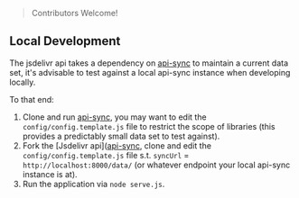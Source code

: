 
> Contributors Welcome!

## Local Development

The jsdelivr api takes a dependency on [api-sync](https://github.com/jsdelivr/api-sync) to maintain a current data set,
it's advisable to test against a local api-sync instance when developing locally.

To that end:

1. Clone and run [api-sync](https://github.com/jsdelivr/api-sync), you may want to edit the `config/config.template.js` file
to restrict the scope of libraries (this provides a predictably small data set to test against).
2. Fork the [Jsdelivr api]([api-sync](https://github.com/jsdelivr/api), clone and edit the `config/config.template.js` file
s.t. `syncUrl` = `http://localhost:8000/data/` (or whatever endpoint your local api-sync instance is at).
3. Run the application via `node serve.js`.
